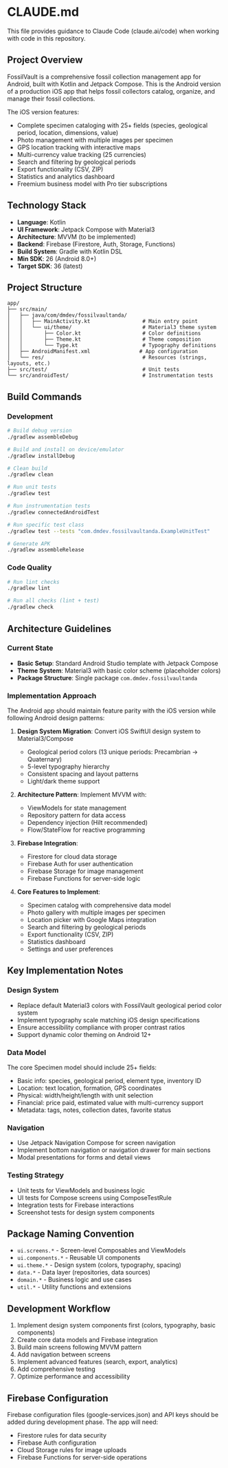 # CLAUDE.md

This file provides guidance to Claude Code (claude.ai/code) when working with code in this repository.

## Project Overview

FossilVault is a comprehensive fossil collection management app for Android, built with Kotlin and Jetpack Compose. This is the Android version of a production iOS app that helps fossil collectors catalog, organize, and manage their fossil collections.

The iOS version features:
- Complete specimen cataloging with 25+ fields (species, geological period, location, dimensions, value)
- Photo management with multiple images per specimen
- GPS location tracking with interactive maps
- Multi-currency value tracking (25 currencies)
- Search and filtering by geological periods
- Export functionality (CSV, ZIP)
- Statistics and analytics dashboard
- Freemium business model with Pro tier subscriptions

## Technology Stack

- **Language**: Kotlin
- **UI Framework**: Jetpack Compose with Material3
- **Architecture**: MVVM (to be implemented)
- **Backend**: Firebase (Firestore, Auth, Storage, Functions)
- **Build System**: Gradle with Kotlin DSL
- **Min SDK**: 26 (Android 8.0+)
- **Target SDK**: 36 (latest)

## Project Structure

```
app/
├── src/main/
│   ├── java/com/dmdev/fossilvaultanda/
│   │   ├── MainActivity.kt                 # Main entry point
│   │   └── ui/theme/                       # Material3 theme system
│   │       ├── Color.kt                    # Color definitions
│   │       ├── Theme.kt                    # Theme composition
│   │       └── Type.kt                     # Typography definitions
│   ├── AndroidManifest.xml                # App configuration
│   └── res/                                # Resources (strings, layouts, etc.)
├── src/test/                               # Unit tests
└── src/androidTest/                        # Instrumentation tests
```

## Build Commands

### Development
```bash
# Build debug version
./gradlew assembleDebug

# Build and install on device/emulator
./gradlew installDebug

# Clean build
./gradlew clean

# Run unit tests
./gradlew test

# Run instrumentation tests
./gradlew connectedAndroidTest

# Run specific test class
./gradlew test --tests "com.dmdev.fossilvaultanda.ExampleUnitTest"

# Generate APK
./gradlew assembleRelease
```

### Code Quality
```bash
# Run lint checks
./gradlew lint

# Run all checks (lint + test)
./gradlew check
```

## Architecture Guidelines

### Current State
- **Basic Setup**: Standard Android Studio template with Jetpack Compose
- **Theme System**: Material3 with basic color scheme (placeholder colors)
- **Package Structure**: Single package `com.dmdev.fossilvaultanda`

### Implementation Approach
The Android app should maintain feature parity with the iOS version while following Android design patterns:

1. **Design System Migration**: Convert iOS SwiftUI design system to Material3/Compose
   - Geological period colors (13 unique periods: Precambrian → Quaternary)  
   - 5-level typography hierarchy
   - Consistent spacing and layout patterns
   - Light/dark theme support

2. **Architecture Pattern**: Implement MVVM with:
   - ViewModels for state management
   - Repository pattern for data access
   - Dependency injection (Hilt recommended)
   - Flow/StateFlow for reactive programming

3. **Firebase Integration**: 
   - Firestore for cloud data storage
   - Firebase Auth for user authentication
   - Firebase Storage for image management
   - Firebase Functions for server-side logic

4. **Core Features to Implement**:
   - Specimen catalog with comprehensive data model
   - Photo gallery with multiple images per specimen
   - Location picker with Google Maps integration
   - Search and filtering by geological periods
   - Export functionality (CSV, ZIP)
   - Statistics dashboard
   - Settings and user preferences

## Key Implementation Notes

### Design System
- Replace default Material3 colors with FossilVault geological period color system
- Implement typography scale matching iOS design specifications
- Ensure accessibility compliance with proper contrast ratios
- Support dynamic color theming on Android 12+

### Data Model
The core Specimen model should include 25+ fields:
- Basic info: species, geological period, element type, inventory ID
- Location: text location, formation, GPS coordinates  
- Physical: width/height/length with unit selection
- Financial: price paid, estimated value with multi-currency support
- Metadata: tags, notes, collection dates, favorite status

### Navigation
- Use Jetpack Navigation Compose for screen navigation
- Implement bottom navigation or navigation drawer for main sections
- Modal presentations for forms and detail views

### Testing Strategy
- Unit tests for ViewModels and business logic
- UI tests for Compose screens using ComposeTestRule
- Integration tests for Firebase interactions
- Screenshot tests for design system components

## Package Naming Convention
- `ui.screens.*` - Screen-level Composables and ViewModels
- `ui.components.*` - Reusable UI components
- `ui.theme.*` - Design system (colors, typography, spacing)
- `data.*` - Data layer (repositories, data sources)
- `domain.*` - Business logic and use cases
- `util.*` - Utility functions and extensions

## Development Workflow
1. Implement design system components first (colors, typography, basic components)
2. Create core data models and Firebase integration
3. Build main screens following MVVM pattern
4. Add navigation between screens
5. Implement advanced features (search, export, analytics)
6. Add comprehensive testing
7. Optimize performance and accessibility

## Firebase Configuration
Firebase configuration files (google-services.json) and API keys should be added during development phase. The app will need:
- Firestore rules for data security
- Firebase Auth configuration
- Cloud Storage rules for image uploads
- Firebase Functions for server-side operations